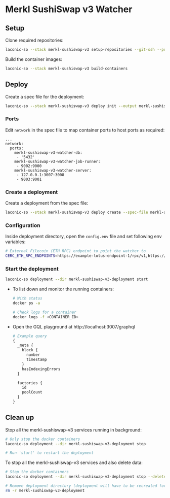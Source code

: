 # Merkl SushiSwap v3 Watcher

## Setup

Clone required repositories:

```bash
laconic-so --stack merkl-sushiswap-v3 setup-repositories --git-ssh --pull
```

Build the container images:

```bash
laconic-so --stack merkl-sushiswap-v3 build-containers
```

## Deploy

Create a spec file for the deployment:

```bash
laconic-so --stack merkl-sushiswap-v3 deploy init --output merkl-sushiswap-v3-spec.yml
```

### Ports

Edit `network` in the spec file to map container ports to host ports as required:

```
...
network:
  ports:
    merkl-sushiswap-v3-watcher-db:
     - '5432'
    merkl-sushiswap-v3-watcher-job-runner:
     - 9002:9000
    merkl-sushiswap-v3-watcher-server:
     - 127.0.0.1:3007:3008
     - 9003:9001
```

### Create a deployment

Create a deployment from the spec file:

```bash
laconic-so --stack merkl-sushiswap-v3 deploy create --spec-file merkl-sushiswap-v3-spec.yml --deployment-dir merkl-sushiswap-v3-deployment
```

### Configuration

Inside deployment directory, open the `config.env` file  and set following env variables:

```bash
# External Filecoin (ETH RPC) endpoint to point the watcher to
CERC_ETH_RPC_ENDPOINTS=https://example-lotus-endpoint-1/rpc/v1,https://example-lotus-endpoint-2/rpc/v1
```

### Start the deployment

```bash
laconic-so deployment --dir merkl-sushiswap-v3-deployment start
```

* To list down and monitor the running containers:

  ```bash
  # With status
  docker ps -a

  # Check logs for a container
  docker logs -f <CONTAINER_ID>
  ```

* Open the GQL playground at http://localhost:3007/graphql

  ```graphql
  # Example query
  {
    _meta {
      block {
        number
        timestamp
      }
      hasIndexingErrors
    }

    factories {
      id
      poolCount
    }
  }
  ```

## Clean up

Stop all the merkl-sushiswap-v3 services running in background:

```bash
# Only stop the docker containers
laconic-so deployment --dir merkl-sushiswap-v3-deployment stop

# Run 'start' to restart the deployment
```

To stop all the merkl-sushiswap-v3 services and also delete data:

```bash
# Stop the docker containers
laconic-so deployment --dir merkl-sushiswap-v3-deployment stop --delete-volumes

# Remove deployment directory (deployment will have to be recreated for a re-run)
rm -r merkl-sushiswap-v3-deployment
```
